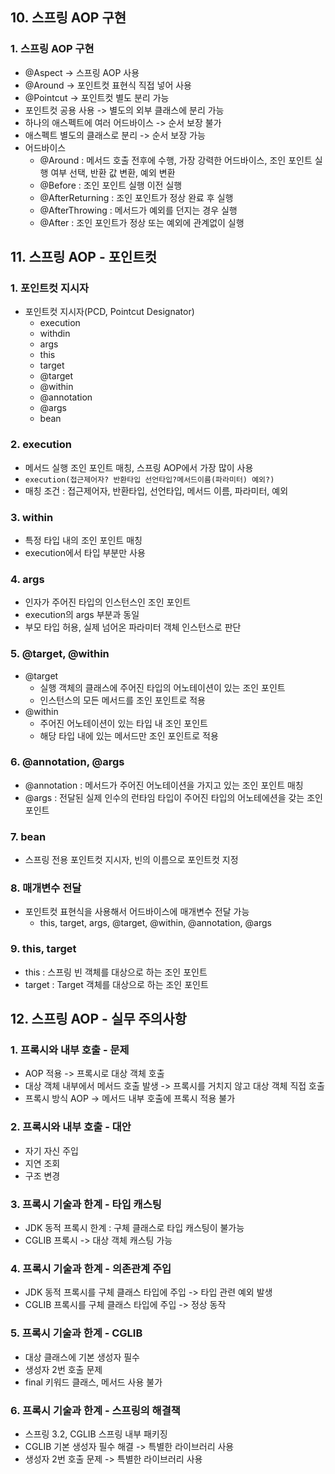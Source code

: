## 10. 스프링 AOP 구현

### 1. 스프링 AOP 구현
- @Aspect -> 스프링 AOP 사용
- @Around -> 포인트컷 표현식 직접 넣어 사용
- @Pointcut -> 포인트컷 별도 분리 가능
- 포인트컷 공용 사용 -> 별도의 외부 클래스에 분리 가능
- 하나의 애스펙트에 여러 어드바이스 -> 순서 보장 불가
- 애스펙트 별도의 클래스로 분리 -> 순서 보장 가능
- 어드바이스
  - @Around : 메서드 호출 전후에 수행, 가장 강력한 어드바이스, 조인 포인트 실행 여부 선택, 반환 값 변환, 예외 변환
  - @Before : 조인 포인트 실행 이전 실행
  - @AfterReturning : 조인 포인트가 정상 완료 후 실행
  - @AfterThrowing : 메서드가 예외를 던지는 경우 실행
  - @After : 조인 포인트가 정상 또는 예외에 관계없이 실행

## 11. 스프링 AOP - 포인트컷

### 1. 포인트컷 지시자
- 포인트컷 지시자(PCD, Pointcut Designator)
  - execution
  - withdin
  - args
  - this
  - target
  - @target
  - @within
  - @annotation
  - @args
  - bean

### 2. execution
- 메서드 실행 조인 포인트 매칭, 스프링 AOP에서 가장 많이 사용
- `execution(접근제어자? 반환타입 선언타입?메서드이름(파라미터) 예외?)`
- 매칭 조건 : 접근제어자, 반환타입, 선언타입, 메서드 이름, 파라미터, 예외

### 3. within
- 특정 타입 내의 조인 포인트 매칭
- execution에서 타입 부분만 사용

### 4. args
- 인자가 주어진 타입의 인스턴스인 조인 포인트
- execution의 args 부분과 동일
- 부모 타입 허용, 실제 넘어온 파라미터 객체 인스턴스로 판단

### 5. @target, @within
- @target
  - 실행 객체의 클래스에 주어진 타입의 어노테이션이 있는 조인 포인트
  - 인스턴스의 모든 메서드를 조인 포인트로 적용
- @within
  - 주어진 어노테이션이 있는 타입 내 조인 포인트
  - 해당 타입 내에 있는 메서드만 조인 포인트로 적용

### 6. @annotation, @args
- @annotation : 메서드가 주어진 어노테이션을 가지고 있는 조인 포인트 매칭
- @args : 전달된 실제 인수의 런타임 타입이 주어진 타입의 어노테에션을 갖는 조인 포인트

### 7. bean
- 스프링 전용 포인트컷 지시자, 빈의 이름으로 포인트컷 지정

### 8. 매개변수 전달
- 포인트컷 표현식을 사용해서 어드바이스에 매개변수 전달 가능
  - this, target, args, @target, @within, @annotation, @args

### 9. this, target
- this : 스프링 빈 객체를 대상으로 하는 조인 포인트
- target : Target 객체를 대상으로 하는 조인 포인트

## 12. 스프링 AOP - 실무 주의사항

### 1. 프록시와 내부 호출 - 문제
- AOP 적용 -> 프록시로 대상 객체 호출
- 대상 객체 내부에서 메서드 호출 발생 -> 프록시를 거치지 않고 대상 객체 직접 호출
- 프록시 방식 AOP -> 메서드 내부 호출에 프록시 적용 불가

### 2. 프록시와 내부 호출 - 대안
- 자기 자신 주입
- 지연 조회
- 구조 변경

### 3. 프록시 기술과 한계 - 타입 캐스팅
- JDK 동적 프록시 한계 : 구체 클래스로 타입 캐스팅이 불가능
- CGLIB 프록시 -> 대상 객체 캐스팅 가능

### 4. 프록시 기술과 한계 - 의존관계 주입
- JDK 동적 프록시를 구체 클래스 타입에 주입 -> 타입 관련 예외 발생
- CGLIB 프록시를 구체 클래스 타입에 주입 -> 정상 동작

### 5. 프록시 기술과 한계 - CGLIB
- 대상 클래스에 기본 생성자 필수
- 생성자 2번 호출 문제
- final 키워드 클래스, 메서드 사용 불가

### 6. 프록시 기술과 한계 - 스프링의 해결책
- 스프링 3.2, CGLIB 스프링 내부 패키징
- CGLIB 기본 생성자 필수 해결 -> 특별한 라이브러리 사용
- 생성자 2번 호출 문제 -> 특별한 라이브러리 사용